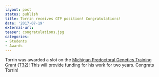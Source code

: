 ```yaml
---
layout: post
status: publish
title: Torrin receives GTP position! Congratulations!
date: '2017-07-19'
external-url:
teaser: congratulations.jpg
categories:
- Students
- Awards
---
```


Torrin was awarded a slot on the <a href="https://medicine.umich.edu/dept/human-genetics/genetics-training-program">Michigan Predoctoral Genetics Training Grant (T32)</a>! This will provide funding for his work for two years. Congrats Torrin!

